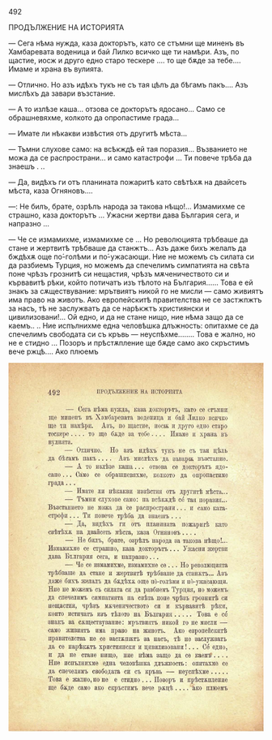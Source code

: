 ﻿492

ПРОДЪЛЖЕНИЕ НА ИСТОРИЯТА

— Сега нѣма нужда, каза докторътъ, като се стъмни ще миненъ въ Хамбаревата воденица и бай Лилко всичко ще ти намѣри. Азъ, по щастие, иосж и друго едно старо тескере .... то ще бѫде за тебе.... Имаме и храна въ вулията.

— Отлично. Но азъ идѣхъ тукъ не съ тая цѣлъ да бѣгамъ пакъ.... Азъ мислѣхъ да завари възстание.

— А то излѣзе каша... отзова се докторътъ ядосано... Само се обрашневяхме, колкото да опропастиме града...

— Имате ли нѣкакви извѣстия отъ другитѣ мѣста...

— Тъмни слухове само: на всѣкждѣ ей тая поразия... Възванието не можа да се распространи... и само катастрофи ... Ти повече трѣба да знаешъ . ..

— Да, видѣхъ ги отъ планината пожаритѣ като свѣтѣхѫ на двайсеть мѣста, каза Огняновъ....

—: Не билъ, брате, озрѣлъ народа за такова нѣщо!... Измамихме се страшно, каза докторътъ ... Ужасни жертви дава България сега, и напразно ...

— Че се измамихме, измамихме се ... Но революцията трѣбваше да стане и жертвитѣ трѣбваше да станжтъ... Азъ даже бихъ желалъ да бждѣхѫ още по́-голѣми и по́-ужасающи. Ние не можемъ съ силата си да разбиемъ Турция, но можемъ да спечелимъ симпатията на свѣта поне чрѣзъ грознитѣ си нещастия, чрѣзъ мѫченичеството си и кървавитѣ рѣки, който потичатъ изъ тѣлото на България...... Това е ей знакъ за сѫществувание: мрътвиятъ никой го не мисли — само живиятъ има право на животъ. Ако европейскитѣ правителства не се застжпжтъ за насъ, тѣ не заслужватъ да се нарѣкжтъ християнски и цивилизовани!... Ой едно, и да не стане нищо, ние нѣма защо да се каемъ.. .. Ние испълнихме една человѣшка длъжность: опитахме се да спечелимъ свободата си съ кръвь — неуспѣхме........ Това е жално, но не е стидно ... Позоръ и прѣстѫпление ще бѫде само ако скръстимъ вече ржцѣ.... Ако плюемъ

![original](images/545.jpg)

